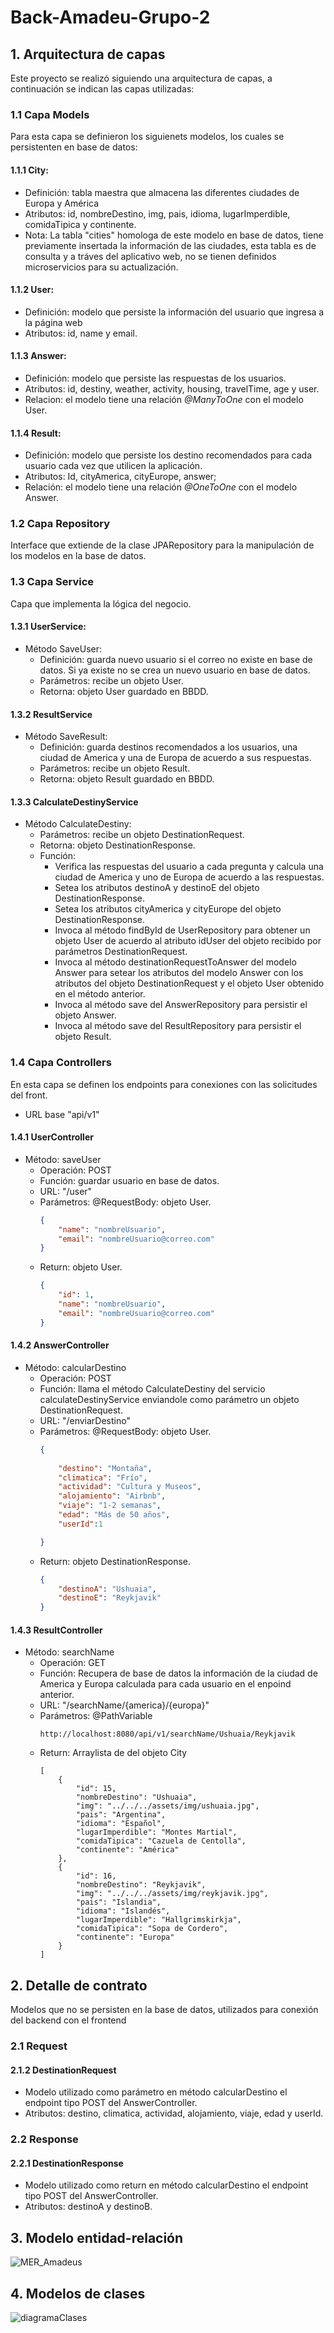 # Back-Amadeu-Grupo-2

## 1. Arquitectura de capas
Este proyecto se realizó siguiendo una arquitectura de capas, a continuación se indican las capas utilizadas:

### 1.1 Capa Models
Para esta capa se definieron los siguienets modelos, los cuales se persistenten en base de datos:
#### 1.1.1 City: 
* Definición: tabla maestra que almacena las diferentes ciudades de Europa y América
* Atributos: id, nombreDestino, img, pais, idioma, lugarImperdible, comidaTipica y continente.
* Nota: La tabla "cities" homologa de este modelo en base de datos, tiene previamente insertada la información de las ciudades, esta tabla es de consulta y a tráves del aplicativo web, no se tienen definidos microservicios para su actualización.
#### 1.1.2 User: 
* Definición: modelo que persiste la información del usuario que ingresa a la página web
* Atributos: id, name y email.
#### 1.1.3 Answer: 
* Definición: modelo que persiste las respuestas de los usuarios.
* Atributos: id, destiny, weather, activity, housing, travelTime, age y user.
* Relacion: el modelo tiene una relación *@ManyToOne* con el modelo User.
#### 1.1.4 Result: 
* Definición: modelo que persiste los destino recomendados para cada usuario cada vez que utilicen la aplicación.
* Atributos: Id, cityAmerica, cityEurope, answer;
* Relación: el modelo tiene una relación *@OneToOne* con el modelo Answer.

### 1.2 Capa Repository
Interface que extiende de la clase JPARepository para la manipulación de los modelos en la base de datos. 

### 1.3 Capa Service
Capa que implementa la lógica del negocio.
#### 1.3.1 UserService: 
* Método SaveUser:
  * Definición: guarda nuevo usuario si el correo no existe en base de datos. Si ya existe no se crea un nuevo usuario en base de datos.
  * Parámetros: recibe un objeto User.
  * Retorna: objeto User guardado en BBDD.
#### 1.3.2 ResultService
* Método SaveResult:
  * Definición: guarda destinos recomendados a los usuarios, una ciudad de America y una de Europa de acuerdo a sus respuestas.
  * Parámetros: recibe un objeto Result.
  * Retorna: objeto Result guardado en BBDD.
#### 1.3.3 CalculateDestinyService
* Método CalculateDestiny:
  * Parámetros: recibe un objeto DestinationRequest.
  * Retorna: objeto DestinationResponse.
  * Función:
    * Verifica las respuestas del usuario a cada pregunta y calcula una ciudad de America y uno de Europa de acuerdo a las respuestas.
    * Setea los atributos destinoA y destinoE del objeto DestinationResponse.
    * Setea los atributos cityAmerica y cityEurope del objeto DestinationResponse.
    * Invoca al método findById de UserRepository para obtener un objeto User de acuerdo al atributo idUser del objeto recibido por parámetros DestinationRequest.
    * Invoca al método destinationRequestToAnswer del modelo Answer para setear los atributos del modelo Answer con los atributos del objeto DestinationRequest y el objeto User obtenido en el método anterior.
    * Invoca al método save del AnswerRepository para persistir el objeto Answer.
    * Invoca al método save del ResultRepository para persistir el objeto Result.
### 1.4 Capa Controllers
En esta capa se definen los endpoints para conexiones con las solicitudes del front.
* URL base "api/v1"
#### 1.4.1 UserController
* Método: saveUser
    * Operación: POST
    * Función: guardar usuario en base de datos.
    * URL: "/user"
    * Parámetros: @RequestBody: objeto User.
      ```json
      {
          "name": "nombreUsuario",
          "email": "nombreUsuario@correo.com"
      }
      ```
    * Return: objeto User.
      ```json
      {
          "id": 1,
          "name": "nombreUsuario",
          "email": "nombreUsuario@correo.com"
      }
      ```
#### 1.4.2 AnswerController
* Método: calcularDestino
    * Operación: POST
    * Función: llama el método CalculateDestiny del servicio calculateDestinyService enviandole como parámetro un objeto DestinationRequest.
    * URL: "/enviarDestino"
    * Parámetros: @RequestBody: objeto User.
      ```json
      {
          
          "destino": "Montaña",
          "climatica": "Frío",
          "actividad": "Cultura y Museos",
          "alojamiento": "Airbnb",
          "viaje": "1-2 semanas",
          "edad": "Más de 50 años",
          "userId":1

      }
      ```
    * Return: objeto DestinationResponse.
      ```json
      {
          "destinoA": "Ushuaia",
          "destinoE": "Reykjavik"
      }
      ```
#### 1.4.3 ResultController
* Método: searchName
    * Operación: GET
    * Función: Recupera de base de datos la información de la ciudad de America y Europa calculada para cada usuario en el enpoind anterior. 
    * URL: "/searchName/{america}/{europa}"
    * Parámetros: @PathVariable 
      ```
      http://localhost:8080/api/v1/searchName/Ushuaia/Reykjavik
      ```
    * Return: Arraylista de del objeto City
      ```
      [
          {
              "id": 15,
              "nombreDestino": "Ushuaia",
              "img": "../../../assets/img/ushuaia.jpg",
              "pais": "Argentina",
              "idioma": "Español",
              "lugarImperdible": "Montes Martial",
              "comidaTipica": "Cazuela de Centolla",
              "continente": "América"
          },
          {
              "id": 16,
              "nombreDestino": "Reykjavik",
              "img": "../../../assets/img/reykjavik.jpg",
              "pais": "Islandia",
              "idioma": "Islandés",
              "lugarImperdible": "Hallgrimskirkja",
              "comidaTipica": "Sopa de Cordero",
              "continente": "Europa"
          }
      ]
      ```
## 2. Detalle de contrato
Modelos que no se persisten en la base de datos, utilizados para conexión del backend con el frontend
### 2.1 Request 
#### 2.1.2 DestinationRequest
* Modelo utilizado como parámetro en método calcularDestino el endpoint tipo POST del AnswerController.
* Atributos: destino, climatica, actividad, alojamiento, viaje, edad y userId.
### 2.2 Response
#### 2.2.1 DestinationResponse
* Modelo utilizado como return en método calcularDestino el endpoint tipo POST del AnswerController.
* Atributos: destinoA y destinoB.
  
## 3. Modelo entidad-relación
![MER_Amadeus](https://github.com/user-attachments/assets/9879ce6a-7003-47f5-afde-c0fef59c161a)

## 4. Modelos de clases
![diagramaClases](https://github.com/user-attachments/assets/0b12714e-1802-4e27-bd1f-bd12cecde2cf)

